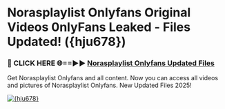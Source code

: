 # Norasplaylist Onlyfans Original Videos 0nlyFans Leaked - Files Updated! ({hju678})

<h3>🔴 CLICK HERE 🌐==►► <a href="https://tinyurl.com/ms9xzufz" rel="nofollow">Norasplaylist Onlyfans Updated Files</a></h3>

Get Norasplaylist Onlyfans and all content. Now you can access all videos and pictures of Norasplaylist Onlyfans. New Updated Files 2025!

[![{hju678}](https://i.imgur.com/PQ7UWWw.gif)](https://tinyurl.com/ms9xzufz)